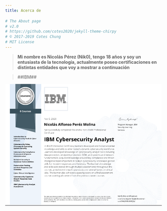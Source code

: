 ```yaml
---
title: Acerca de

# The About page
# v2.0
# https://github.com/cotes2020/jekyll-theme-chirpy
# © 2017-2019 Cotes Chung
# MIT License
---
```


> **Mi nombre es Nicolás Pérez (Nik0), tengo 18 años y soy un entusiasta de la tecnología, actualmente poseo certificaciones en distintas entidades que voy a           mostrar a continuación**


>##IBM##
<p align="center">
<img src="/assets/img/sample/IBM.png">
</p>
